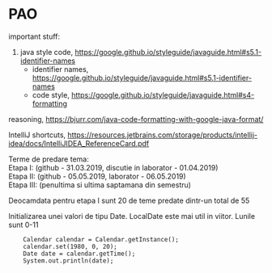 # PAO
  
important stuff:  
1. java style code, https://google.github.io/styleguide/javaguide.html#s5.1-identifier-names
   * identifier names, https://google.github.io/styleguide/javaguide.html#s5.1-identifier-names
   * code style, https://google.github.io/styleguide/javaguide.html#s4-formatting  
  
reasoning, https://bjurr.com/java-code-formatting-with-google-java-format/  
  
IntelliJ shortcuts, https://resources.jetbrains.com/storage/products/intellij-idea/docs/IntelliJIDEA_ReferenceCard.pdf  
  
  
Terme de predare tema:  
Etapa I: (github - 31.03.2019, discutie in laborator - 01.04.2019)  
Etapa II: (github - 05.05.2019, laborator - 06.05.2019)  
Etapa III: (penultima si ultima saptamana din semestru)  
  
Deocamdata pentru etapa I sunt 20 de teme predate dintr-un total de 55
  

Initializarea unei valori de tipu Date. LocalDate este mai util in viitor. Lunile sunt 0-11
        
        Calendar calendar = Calendar.getInstance();  
        calendar.set(1980, 0, 20);  
        Date date = calendar.getTime();  
        System.out.println(date); 

